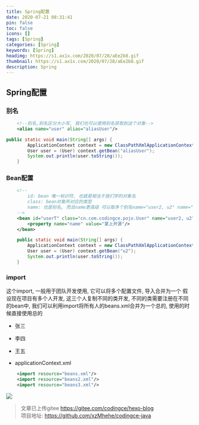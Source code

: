 ```yaml
---
title: Spring配置
date: 2020-07-21 08:31:41
pin: false
toc: false
icons: []
tags: [Spring]
categories: [Spring]
keywords: [Spring]
headimg: https://s1.ax1x.com/2020/07/28/aEe2b8.gif
thumbnail: https://s1.ax1x.com/2020/07/28/aEe2b8.gif
description: Spring
---
```


## Spring配置
### 别名

```xml
    <!--别名,别名区分大小写, 我们也可以使用别名获取到这个对象-->
    <alias name="user" alias="aliasUser"/>
```

```java
public static void main(String[] args) {
        ApplicationContext context = new ClassPathXmlApplicationContext("beans.xml");
        User user = (User) context.getBean("aliasUser");
        System.out.println(user.toString());
    }
```

### Bean配置

```xml
    <!--
        id: bean 唯一标识符, 也就是相当于我们学的对象名
        class: bean对象所对应的类型
        name: 也是别名, 而且name更高级 可以取多个别名name="user2, u2" name="user2"
    -->
    <bean id="userT" class="cn.com.codingce.pojo.User" name="user2, u2">
        <property name="name" value="掌上开源"/>
    </bean>
```

```java
    public static void main(String[] args) {
        ApplicationContext context = new ClassPathXmlApplicationContext("beans.xml");
        User user = (User) context.getBean("u2");
        System.out.println(user.toString());
    }
```

### import
这个import, 一般用于团队开发使用, 它可以将多个配置文件, 导入合并为一个
假设现在项目有多个人开发, 这三个人复制不同的类开发, 不同的类需要注册在不同的bean中, 我们可以利用import将所有人的beans.xml合并为一个总的, 使用的时候直接使用总的

- 张三

- 李四

- 王五

- applicationContext.xml

```xml
    <import resource="beans.xml"/>
    <import resource="beans2.xml"/>
    <import resource="beans3.xml"/>
```

![](https://cdn.jsdelivr.net/gh/xzMhehe/StaticFile_CDN/static/img/202108200848644.png)


>文章已上传gitee https://gitee.com/codingce/hexo-blog   
>项目地址: https://github.com/xzMhehe/codingce-java